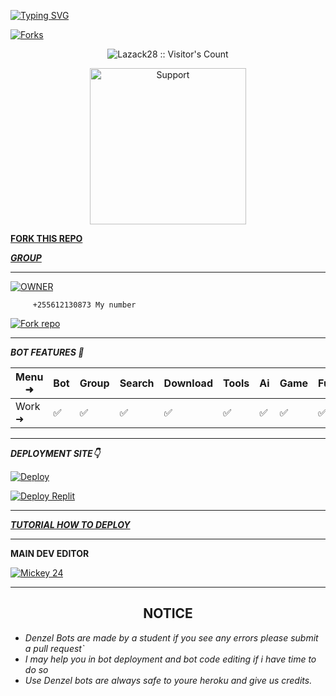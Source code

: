 [![Typing SVG](https://readme-typing-svg.herokuapp.com?font=Rockstar-ExtraBold&color=F33A6A&lines=WELCOME+TO+DENZEL+BOT+V2+MADE+BY;MICK🇹🇿;THANKS+FOR+VISITING+MY+REPO)](https://git.io/typing-svg)

<p align="left">
  <a href="" target="_blank">
    <img alt="Forks" src="https://img.shields.io/github/forks/Dady24/Denzel-V2/" />
  </a>

</p>
<p align="center"><img src="https://profile-counter.glitch.me/{Lazack28}/count.svg" alt="Lazack28 :: Visitor's Count" /></p>
<p align="center">  

<p align="center">
  <a href="https://chat.whatsapp.com/ICNOZzsDH9E81j3RlqLx4w">
    <img alt=Support height="250" src="https://i.imgur.com/gcB7GLV.jpeg"> 
    </p>

****[FORK THIS REPO](https://github.com/Dady24/Denzel-V2//fork)****

***[GROUP](https://chat.whatsapp.com/CAKGysbedAWCrGmrm5bOiz)***


------------------------------------------

<a href="https://mickdadyhamza.websites.co.in"><img alt='OWNER' src='https://img.shields.io/badge/GET IN TOUCH-magenta?style=for-the-badge&logo=opencv&logoColor=white'/></a>


         +255612130873 My number 
<a href='https://silver-carly-54.tiiny.site/' target="_blank"><img alt='Fork repo' src='https://img.shields.io/badge/PAIRING CODE--magenta?style=for-the-badge&logo=opencv&logoColor=white'/></a>

-------------------------

***BOT FEATURES 💌***

| Menu ⁠➜ | Bot | Group | Search | Download | Tools | Ai | Game | Fun | Owner | Bug | Convert | List |
| --------| --- | ----- | ------ | -------- | ----- | -- | ---- | --- | ----- | ----| --------| -----|
| Work ➜ |  ✅ |   ✅  |    ✅  |     ✅   |   ✅  | ✅ |   ✅ |  ✅ |  ✅   | ✅  |    ✅   |  ✅  |

---------------------

*****DEPLOYMENT SITE👇*****

[![Deploy](https://www.herokucdn.com/deploy/button.svg)](https://heroku.com/deploy?template=https://github.com/Lazack28/Lazack-advanced)
  
<a href='https://replit.com/~' target="_blank"><img alt='Deploy Replit' src='https://img.shields.io/badge/DEPLOY REPLIT-100000?style=for-the-badge&logo=scan&logoColor=white&labelColor=black&color=black'/></a>

----------------------

***[TUTORIAL HOW TO DEPLOY](https://vm.tiktok.com/ZMrEaehwD/)***

----------------------

****MAIN DEV EDITOR****

 [![Mickey 24](https://github.com/Mickeymozy.png?size=100)](https://github.com/Mickeymozy)

----------------------

<h2 align="center">  NOTICE
</h2>
   
 
- *Denzel Bots are made by a student if you see any errors please submit a pull request`*
- *I may help you in bot deployment and bot code editing if i have time to do so*
- *Use Denzel bots are always safe to youre heroku and give us credits.*
